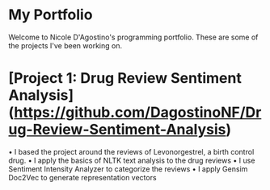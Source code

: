 # My Portfolio
Welcome to Nicole D'Agostino's programming portfolio. These are some of the projects I've been working on.

# [Project 1: Drug Review Sentiment Analysis] (https://github.com/DagostinoNF/Drug-Review-Sentiment-Analysis)
• I based the project around the reviews of Levonorgestrel, a birth control drug.
•	I apply the basics of NLTK text analysis to the drug reviews
•	I use Sentiment Intensity Analyzer to categorize the reviews
•	I apply Gensim Doc2Vec to generate representation vectors
